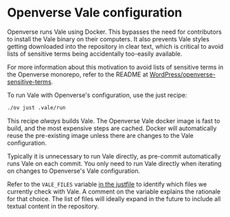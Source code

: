 # Openverse Vale configuration

Openverse runs Vale using Docker. This bypasses the need for contributors to
install the Vale binary on their computers. It also prevents Vale styles getting
downloaded into the repository in clear text, which is critical to avoid lists
of sensitive terms being accidentally too-easily available.

For more information about this motivation to avoid lists of sensitive terms in
the Openverse monorepo, refer to the README at
[WordPress/openverse-sensitive-terms](https://github.com/WordPress/openverse-sensitive-terms).

To run Vale with Openverse's configuration, use the just recipe:

```bash
./ov just .vale/run
```

This recipe _always_ builds Vale. The Openverse Vale docker image is fast to
build, and the most expensive steps are cached. Docker will automatically reuse
the pre-existing image unless there are changes to the Vale configuration.

Typically it is unnecessary to run Vale directly, as pre-commit automatically
runs Vale on each commit. You only need to run Vale directly when iterating on
changes to Openverse's Vale configuration.

Refer to the `VALE_FILES` variable [in the justfile](./justfile) to identify
which files we currently check with Vale. A comment on the variable explains the
rationale for that choice. The list of files will ideally expand in the future
to include all textual content in the repository.
